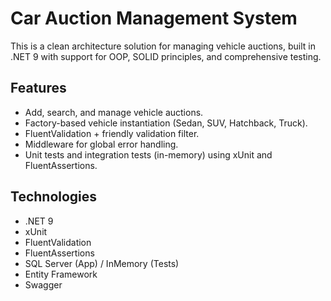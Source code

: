 # Car Auction Management System

This is a clean architecture solution for managing vehicle auctions, built in .NET 9 with support for OOP, SOLID principles, and comprehensive testing.

## Features

- Add, search, and manage vehicle auctions.
- Factory-based vehicle instantiation (Sedan, SUV, Hatchback, Truck).
- FluentValidation + friendly validation filter.
- Middleware for global error handling.
- Unit tests and integration tests (in-memory) using xUnit and FluentAssertions.

## Technologies

- .NET 9
- xUnit
- FluentValidation
- FluentAssertions
- SQL Server (App) / InMemory (Tests)
- Entity Framework
- Swagger
